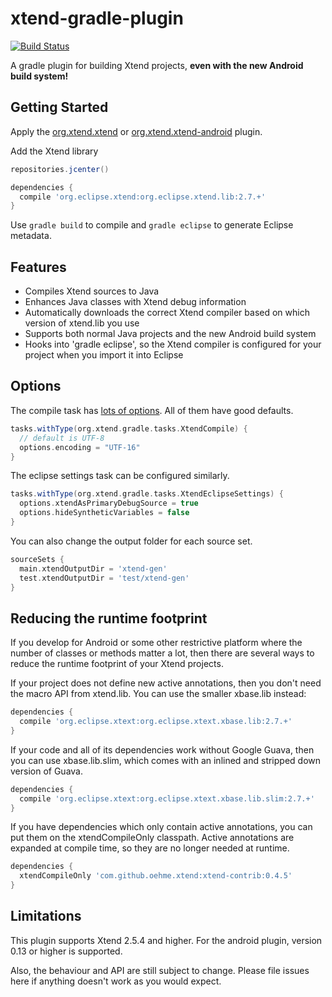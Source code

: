xtend-gradle-plugin
===================

[![Build Status](https://travis-ci.org/xtext/xtend-gradle-plugin.svg?branch=master)](https://travis-ci.org/xtext/xtend-gradle-plugin)

A gradle plugin for building Xtend projects, **even with the new Android build system!**

Getting Started
------
Apply the [org.xtend.xtend](http://plugins.gradle.org/plugin/org.xtend.xtend) or  [org.xtend.xtend-android](http://plugins.gradle.org/plugin/org.xtend.xtend-android) plugin. 
    
Add the Xtend library

```groovy
repositories.jcenter()

dependencies {
  compile 'org.eclipse.xtend:org.eclipse.xtend.lib:2.7.+'
}
```

Use ```gradle build``` to compile and ```gradle eclipse``` to generate Eclipse metadata.

Features
--------

- Compiles Xtend sources to Java
- Enhances Java classes with Xtend debug information
- Automatically downloads the correct Xtend compiler based on which version of xtend.lib you use
- Supports both normal Java projects and the new Android build system
- Hooks into 'gradle eclipse', so the Xtend compiler is configured for your project when you import it into Eclipse


Options
--------

The compile task has [lots of options](https://github.com/oehme/xtend-gradle-plugin/blob/master/xtend-gradle-plugin/src/main/java/org/xtend/gradle/tasks/XtendOptions.xtend). All of them have good defaults.

```groovy
tasks.withType(org.xtend.gradle.tasks.XtendCompile) {
  // default is UTF-8
  options.encoding = "UTF-16"
}
```

The eclipse settings task can be configured similarly.

```groovy
tasks.withType(org.xtend.gradle.tasks.XtendEclipseSettings) {
  options.xtendAsPrimaryDebugSource = true
  options.hideSyntheticVariables = false
}
```

You can also change the output folder for each source set.

```groovy
sourceSets {
  main.xtendOutputDir = 'xtend-gen'
  test.xtendOutputDir = 'test/xtend-gen'
}
```

Reducing the runtime footprint
------------------------------

If you develop for Android or some other restrictive platform where the number of classes or methods matter a lot, then there are several ways to reduce the runtime footprint of your Xtend projects.

If your project does not define new active annotations, then you don't need the macro API from xtend.lib. You can use the smaller xbase.lib instead:

```groovy
dependencies {
  compile 'org.eclipse.xtext:org.eclipse.xtext.xbase.lib:2.7.+'
}
```

If your code and all of its dependencies work without Google Guava, then you can use xbase.lib.slim, which comes with an inlined and stripped down version of Guava.

```groovy
dependencies {
  compile 'org.eclipse.xtext:org.eclipse.xtext.xbase.lib.slim:2.7.+'
}
```

If you have dependencies which only contain active annotations, you can put them on the xtendCompileOnly classpath. Active annotations are expanded at compile time, so they are no longer needed at runtime.

```groovy
dependencies {
  xtendCompileOnly 'com.github.oehme.xtend:xtend-contrib:0.4.5'
}
```

Limitations
-----------

This plugin supports Xtend 2.5.4 and higher. For the android plugin, version 0.13 or higher is supported.

Also, the behaviour and API are still subject to change. Please file issues here if anything doesn't work as you would expect.
